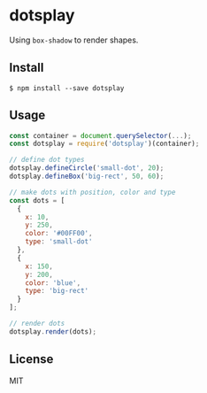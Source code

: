 # dotsplay

Using `box-shadow` to render shapes.

## Install

`$ npm install --save dotsplay`

## Usage

```js
const container = document.querySelector(...);
const dotsplay = require('dotsplay')(container);

// define dot types
dotsplay.defineCircle('small-dot', 20);
dotsplay.defineBox('big-rect', 50, 60);

// make dots with position, color and type
const dots = [
  {
    x: 10,
    y: 250,
    color: '#00FF00',
    type: 'small-dot'
  },
  {
    x: 150,
    y: 200,
    color: 'blue',
    type: 'big-rect'
  }
];

// render dots
dotsplay.render(dots);
```

## License

MIT
